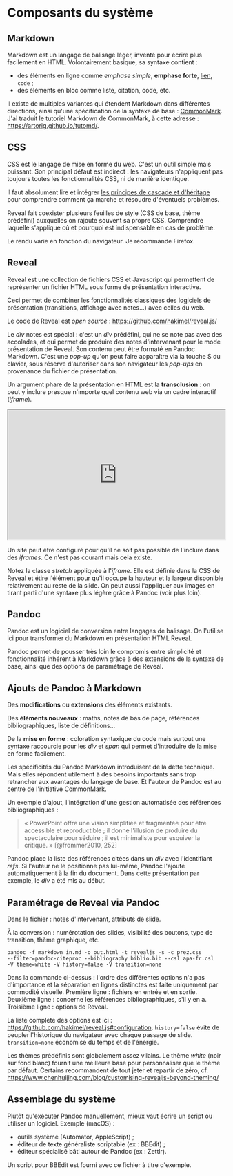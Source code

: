 # Composants du système

## Markdown

Markdown est un langage de balisage léger, inventé pour écrire plus facilement en HTML. Volontairement basique, sa syntaxe contient :

- des éléments en ligne comme *emphase simple*, **emphase forte**, [lien](https://artorig.github.io/tutomd/), `code` ;
- des éléments en bloc comme liste, citation, code, etc.

Il existe de multiples variantes qui étendent Markdown dans différentes directions, ainsi qu'une spécification de la syntaxe de base : [CommonMark](https://commonmark.org/). J'ai traduit le tutoriel Markdown de CommonMark, à cette adresse : <https://artorig.github.io/tutomd/>.

## CSS

CSS est le langage de mise en forme du web. C'est un outil simple mais puissant. Son principal défaut est indirect : les navigateurs n'appliquent pas toujours toutes les fonctionnalités CSS, ni de manière identique.

Il faut absolument lire et intégrer [les principes de cascade et d'héritage](https://developer.mozilla.org/fr/docs/Apprendre/CSS/Building_blocks/Cascade_et_heritage) pour comprendre comment ça marche et résoudre d'éventuels problèmes.

Reveal fait coexister plusieurs feuilles de style (CSS de base, thème prédéfini) auxquelles on rajoute souvent sa propre CSS. Comprendre laquelle s'applique où et pourquoi est indispensable en cas de problème.

Le rendu varie en fonction du navigateur. Je recommande Firefox.

## Reveal

Reveal est une collection de fichiers CSS et Javascript qui permettent de représenter un fichier HTML sous forme de présentation interactive.

Ceci permet de combiner les fonctionnalités classiques des logiciels de présentation (transitions, affichage avec notes…) avec celles du web.

Le code de Reveal est *open source* : <https://github.com/hakimel/reveal.js/>

Le *div* notes est spécial : c'est un *div* prédéfini, qui ne se note pas avec des accolades, et qui permet de produire des notes d'intervenant pour le mode présentation de Reveal. Son contenu peut être formaté en Pandoc Markdown. C'est une *pop-up* qu'on peut faire apparaître via la touche S du clavier, sous réserve d'autoriser dans son navigateur les *pop-ups* en provenance du fichier de présentation.

Un argument phare de la présentation en HTML est la **transclusion** : on peut y inclure presque n'importe quel contenu web via un cadre interactif (*iframe*).

<iframe src="https://fr.wikipedia.org/wiki/Transclusion" width="100%" height="300px"><https://fr.wikipedia.org/wiki/Transclusion></iframe>

Un site peut être configuré pour qu'il ne soit pas possible de l'inclure dans des *iframes*. Ce n'est pas courant mais cela existe.

Notez la classe *stretch* appliquée à l'*iframe*. Elle est définie dans la CSS de Reveal et étire l'élément pour qu'il occupe la hauteur et la largeur disponible relativement au reste de la slide. On peut aussi l'appliquer aux images en tirant parti d'une syntaxe plus légère grâce à Pandoc (voir plus loin).

## Pandoc

Pandoc est un logiciel de conversion entre langages de balisage. On l'utilise ici pour transformer du Markdown en présentation HTML Reveal.

Pandoc permet de pousser très loin le compromis entre simplicité et fonctionnalité inhérent à Markdown grâce à des extensions de la syntaxe de base, ainsi que des options de paramétrage de Reveal.

## Ajouts de Pandoc à Markdown

Des **modifications** ou **extensions** des éléments existants.

Des **éléments nouveaux** : maths, notes de bas de page, références bibliographiques, liste de définitions…

De la **mise en forme** : coloration syntaxique du code mais surtout une syntaxe raccourcie pour les *div* et *span* qui permet d'introduire de la mise en forme facilement.

Les spécificités du Pandoc Markdown introduisent de la dette technique. Mais elles répondent utilement à des besoins importants sans trop retrancher aux avantages du langage de base. Et l'auteur de Pandoc est au centre de l'initiative CommonMark.

Un exemple d'ajout, l'intégration d'une gestion automatisée des références bibliographiques :

> « PowerPoint offre une vision simplifiée et fragmentée pour être accessible et reproductible ; il donne l'illusion de produire du spectaculaire pour séduire ; il est minimaliste pour esquiver la critique. » [@frommer2010, 252]

Pandoc place la liste des références citées dans un *div* avec l'identifiant *refs*. Si l'auteur ne le positionne pas lui-même, Pandoc l'ajoute automatiquement à la fin du document. Dans cette présentation par exemple, le *div* a été mis au début.

## Paramétrage de Reveal via Pandoc

Dans le fichier : notes d'intervenant, attributs de slide.

À la conversion : numérotation des slides, visibilité des boutons, type de transition, thème graphique, etc.

```
pandoc -f markdown in.md -o out.html -t revealjs -s -c prez.css
--filter=pandoc-citeproc --bibliography biblio.bib --csl apa-fr.csl
-V theme=white -V history=false -V transition=none
```

Dans la commande ci-dessus : l'ordre des différentes options n'a pas d'importance et la séparation en lignes distinctes est faite uniquement par commodité visuelle. Première ligne : fichiers en entrée et en sortie. Deuxième ligne : concerne les références bibliographiques, s'il y en a. Troisième ligne : options de Reveal.

La liste complète des options est ici : <https://github.com/hakimel/reveal.js#configuration>. `history=false` évite de peupler l'historique du navigateur avec chaque passage de slide. `transition=none` économise du temps et de l'énergie.

Les thèmes prédéfinis sont globalement assez vilains. Le thème *white* (noir sur fond blanc) fournit une meilleure base pour personnaliser que le thème par défaut. Certains recommandent de tout jeter et repartir de zéro, cf. <https://www.chenhuijing.com/blog/customising-revealjs-beyond-theming/>

## Assemblage du système

Plutôt qu'exécuter Pandoc manuellement, mieux vaut écrire un script ou utiliser un logiciel. Exemple (macOS) :

- outils système (Automator, AppleScript) ;
- éditeur de texte généraliste scriptable (ex : BBEdit) ;
- éditeur spécialisé bâti autour de Pandoc (ex : Zettlr).

Un script pour BBEdit est fourni avec ce fichier à titre d'exemple.